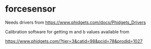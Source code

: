 # forcesensor

Needs drivers from https://www.phidgets.com/docs/Phidgets_Drivers

Calibration software for getting m and b values available from

https://www.phidgets.com/?tier=3&catid=98&pcid=78&prodid=1027